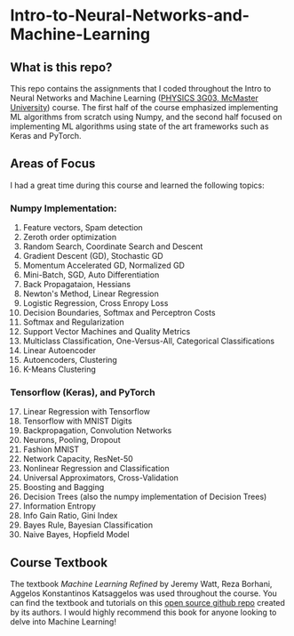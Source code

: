 # Intro-to-Neural-Networks-and-Machine-Learning

## What is this repo?
This repo contains the assignments that I coded throughout the Intro to Neural Networks and Machine Learning ([PHYSICS 3G03, McMaster University](https://academiccalendars.romcmaster.ca/preview_course_nopop.php?catoid=41&coid=222058)) course. The first half of the course emphasized implementing ML algorithms from scratch using Numpy, and the second half focused on implementing ML algorithms using state of the art frameworks such as Keras and PyTorch.

## Areas of Focus 
I had a great time during this course and learned the following topics:
### Numpy Implementation:
1. Feature vectors, Spam detection
2. Zeroth order optimization
3. Random Search, Coordinate Search and Descent
4. Gradient Descent (GD), Stochastic GD
5. Momentum Accelerated GD, Normalized GD
6. Mini-Batch, SGD, Auto Differentiation
7. Back Propagataion, Hessians
8. Newton's Method, Linear Regression
9. Logistic Regression, Cross Enropy Loss
10. Decision Boundaries, Softmax and Perceptron Costs
11. Softmax and Regularization
12. Support Vector Machines and Quality Metrics
13. Multiclass Classification, One-Versus-All, Categorical Classifications
14. Linear Autoencoder
15. Autoencoders, Clustering
16. K-Means Clustering
### Tensorflow (Keras), and PyTorch
17. Linear Regression with Tensorflow
18. Tensorflow with MNIST Digits
19. Backpropagation, Convolution Networks
20. Neurons, Pooling, Dropout
21. Fashion MNIST
22. Network Capacity, ResNet-50
23. Nonlinear Regression and Classification
24. Universal Approximators, Cross-Validation
25. Boosting and Bagging
26. Decision Trees (also the numpy implementation of Decision Trees)
27. Information Entropy
28. Info Gain Ratio, Gini Index
29. Bayes Rule, Bayesian Classification
30. Naive Bayes, Hopfield Model

## Course Textbook
The textbook *Machine Learning Refined* by Jeremy Watt, Reza Borhani, Aggelos Konstantinos Katsaggelos was used throughout the course. You can find the textbook and tutorials on this [open source github repo](https://github.com/jermwatt/machine_learning_refined) created by its authors. I would highly recommend this book for anyone looking to delve into Machine Learning! 
